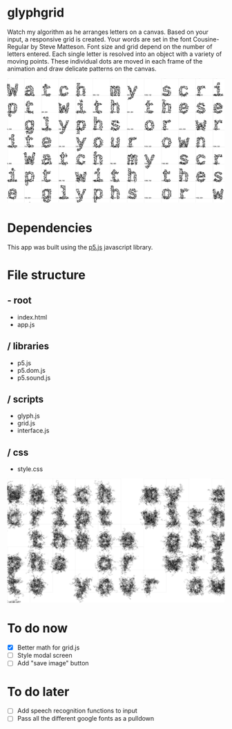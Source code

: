 # glyphgrid

Watch my algorithm as he arranges letters on a canvas. Based on your input, a responsive grid is created. Your words are set in the font Cousine-Regular by Steve Matteson. Font size and grid depend on the number of letters entered. Each single letter is resolved into an object with a variety of moving points. These individual dots are moved in each frame of the animation and draw delicate patterns on the canvas.

![glyphgrid](img/342_glyphs_matthias_jaeger.jpg)

# Dependencies
This app was built using the [p5.js](https://p5js.org/) javascript library.

# File structure

## - root
- index.html
- app.js

## / libraries
- p5.js
- p5.dom.js
- p5.sound.js

## / scripts
- glyph.js
- grid.js
- interface.js

## / css
- style.css

![glyphgrid](img/889_glyphs_matthias_jaeger.jpg)

# To do now
- [x] Better math for grid.js
- [ ] Style modal screen
- [ ] Add "save image" button

# To do later
- [ ] Add speech recognition functions to input
- [ ] Pass all the different google fonts as a pulldown
